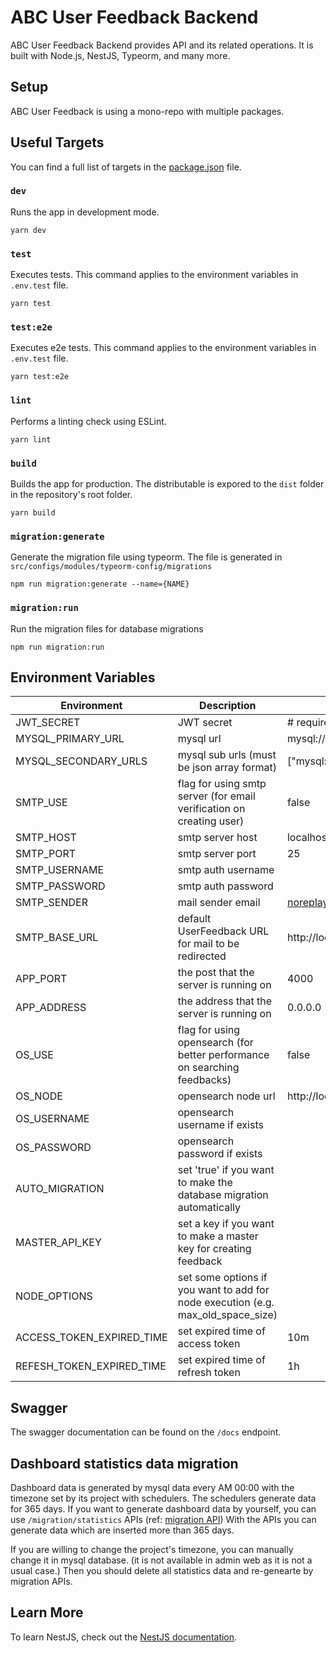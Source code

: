 # ABC User Feedback Backend

ABC User Feedback Backend provides API and its related operations. It is built with Node.js, NestJS, Typeorm, and many more.

## Setup

ABC User Feedback is using a mono-repo with multiple packages.

## Useful Targets

You can find a full list of targets in the [package.json](./package.json) file.

### `dev`

Runs the app in development mode.

```
yarn dev
```

### `test`

Executes tests. This command applies to the environment variables in `.env.test` file.

```
yarn test
```

### `test:e2e`

Executes e2e tests. This command applies to the environment variables in `.env.test` file.

```
yarn test:e2e
```

### `lint`

Performs a linting check using ESLint.

```
yarn lint
```

### `build`

Builds the app for production. The distributable is expored to the `dist` folder in the repository's root folder.<br />

```
yarn build
```

### `migration:generate`

Generate the migration file using typeorm. The file is generated in `src/configs/modules/typeorm-config/migrations`

```
npm run migration:generate --name={NAME}
```

### `migration:run`

Run the migration files for database migrations

```
npm run migration:run
```

## Environment Variables

| Environment               | Description                                                                      | Default Value                                                      |
| ------------------------- | -------------------------------------------------------------------------------- | ------------------------------------------------------------------ |
| JWT_SECRET                | JWT secret                                                                       | # required                                                         |
| MYSQL_PRIMARY_URL         | mysql url                                                                        | mysql://userfeedback:userfeedback@localhost:13306/userfeedback     |
| MYSQL_SECONDARY_URLS      | mysql sub urls (must be json array format)                                       | ["mysql://userfeedback:userfeedback@localhost:13306/userfeedback"] |
| SMTP_USE                  | flag for using smtp server (for email verification on creating user)             | false                                                              |
| SMTP_HOST                 | smtp server host                                                                 | localhost                                                          |
| SMTP_PORT                 | smtp server port                                                                 | 25                                                                 |
| SMTP_USERNAME             | smtp auth username                                                               |                                                                    |
| SMTP_PASSWORD             | smtp auth password                                                               |                                                                    |
| SMTP_SENDER               | mail sender email                                                                | noreplay@linecorp.com                                              |
| SMTP_BASE_URL             | default UserFeedback URL for mail to be redirected                               | http://localhost:3000                                              |
| APP_PORT                  | the post that the server is running on                                           | 4000                                                               |
| APP_ADDRESS               | the address that the server is running on                                        | 0.0.0.0                                                            |
| OS_USE                    | flag for using opensearch (for better performance on searching feedbacks)        | false                                                              |
| OS_NODE                   | opensearch node url                                                              | http://localhost:9200                                              |
| OS_USERNAME               | opensearch username if exists                                                    |                                                                    |
| OS_PASSWORD               | opensearch password if exists                                                    |                                                                    |
| AUTO_MIGRATION            | set 'true' if you want to make the database migration automatically              |                                                                    |
| MASTER_API_KEY            | set a key if you want to make a master key for creating feedback                 |                                                                    |
| NODE_OPTIONS              | set some options if you want to add for node execution (e.g. max_old_space_size) |                                                                    |
| ACCESS_TOKEN_EXPIRED_TIME | set expired time of access token                                                 | 10m                                                                |
| REFESH_TOKEN_EXPIRED_TIME | set expired time of refresh token                                                | 1h                                                                 |

## Swagger

The swagger documentation can be found on the `/docs` endpoint.

## Dashboard statistics data migration

Dashboard data is generated by mysql data every AM 00:00 with the timezone set by its project with schedulers.
The schedulers generate data for 365 days.
If you want to generate dashboard data by yourself, you can use `/migration/statistics` APIs (ref: [migration API](./src/domains/migration/migration.controller.ts))
With the APIs you can generate data which are inserted more than 365 days.

If you are willing to change the project's timezone, you can manually change it in mysql database. (it is not available in admin web as it is not a usual case.)
Then you should delete all statistics data and re-genearte by migration APIs.

## Learn More

To learn NestJS, check out the [NestJS documentation](https://nestjs.com/).
